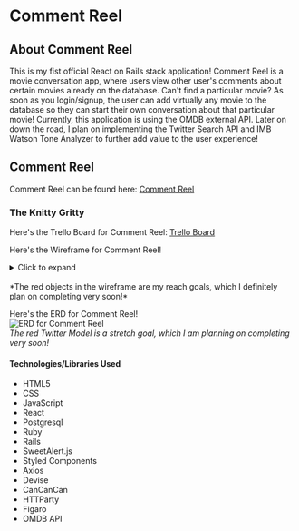 # Comment Reel

## About Comment Reel
This is my fist official React on Rails stack application! Comment Reel is a movie conversation app, where users view other user's comments about certain movies already on the database. Can't find a particular movie? As soon as you login/signup, the user can add virtually any movie to the database so they can start their own conversation about that particular movie! Currently, this application is using the OMDB external API. Later on down the road, I plan on implementing the Twitter Search API and IMB Watson Tone Analyzer to further add value to the user experience!


## Comment Reel
Comment Reel can be found here: [Comment Reel](https://comment-reels.herokuapp.com/ "Comment Reel")


### The Knitty Gritty

Here's the Trello Board for Comment Reel: [Trello Board](https://trello.com/b/fseQS739/comment-reel "Trello Board")

Here's the Wireframe for Comment Reel!
<details>
  <summary>Click to expand</summary>
  ![Wireframe for Comment Reel](https://i.imgur.com/zMJALQj.png "WireFrame")
</details>
<br>
*The red objects in the wireframe are my reach goals, which I definitely plan on completing very soon!*

Here's the ERD for Comment Reel!
<br>
![ERD for Comment Reel](https://i.imgur.com/m7KL15z.png "ERD")
<br>
*The red Twitter Model is a stretch goal, which I am planning on completing very soon!*

#### Technologies/Libraries Used
* HTML5
* CSS
* JavaScript
* React
* Postgresql
* Ruby
* Rails
* SweetAlert.js
* Styled Components
* Axios
* Devise
* CanCanCan
* HTTParty
* Figaro
* OMDB API



